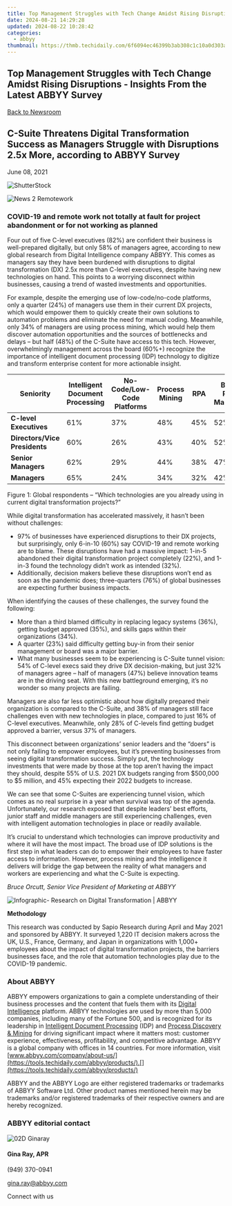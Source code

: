 ```yaml
---
title: Top Management Struggles with Tech Change Amidst Rising Disruptions - Insights From the Latest ABBYY Survey
date: 2024-08-21 14:29:28
updated: 2024-08-22 10:28:42
categories:
  - abbyy
thumbnail: https://thmb.techidaily.com/6f6094ec46399b3ab308c1c10a0d303a8a2fe57d58887a0de4be9b5a76727ac2.jpg
---
```


## Top Management Struggles with Tech Change Amidst Rising Disruptions - Insights From the Latest ABBYY Survey

[Back to Newsroom](https://tools.techidaily.com/abbyy/products/)

## C-Suite Threatens Digital Transformation Success as Managers Struggle with Disruptions 2.5x More, according to ABBYY Survey

June 08, 2021

![ShutterStock](https://content.abbyy.com/-/media/project/abbyy/abbyy/branchtemplates/shutterstock_1272462163_1296-x-729.jpg?h=729&iar=0&w=1296)

![News 2 Remotework](https://static5.abbyy.com/abbyycommedia/33657/news-2-remotework.jpg) 

### COVID-19 and remote work not totally at fault for project abandonment or for not working as planned

Four out of five C-level executives (82%) are confident their business is well-prepared digitally, but only 58% of managers agree, according to new global research from Digital Intelligence company ABBYY. This comes as managers say they have been burdened with disruptions to digital transformation (DX) 2.5x more than C-level executives, despite having new technologies on hand. This points to a worrying disconnect within businesses, causing a trend of wasted investments and opportunities.

For example, despite the emerging use of low-code/no-code platforms, only a quarter (24%) of managers use them in their current DX projects, which would empower them to quickly create their own solutions to automation problems and eliminate the need for manual coding. Meanwhile, only 34% of managers are using process mining, which would help them discover automation opportunities and the sources of bottlenecks and delays – but half (48%) of the C-Suite have access to this tech. However, overwhelmingly management across the board (60%+) recognize the importance of intelligent document processing (IDP) technology to digitize and transform enterprise content for more actionable insight.

| **Seniority**                 | **Intelligent Document Processing** | **No-Code/Low-Code Platforms** | **Process Mining** | **RPA** | **Business Process Management** |
| ----------------------------- | ----------------------------------- | ------------------------------ | ------------------ | ------- | ------------------------------- |
| **C-level Executives**        | 61%                                 | 37%                            | 48%                | 45%     | 52%                             |
| **Directors/Vice Presidents** | 60%                                 | 26%                            | 43%                | 40%     | 52%                             |
| **Senior Managers**           | 62%                                 | 29%                            | 44%                | 38%     | 47%                             |
| **Managers**                  | 65%                                 | 24%                            | 34%                | 32%     | 42%                             |

Figure 1: Global respondents – “Which technologies are you already using in current digital transformation projects?”

While digital transformation has accelerated massively, it hasn’t been without challenges:

* 97% of businesses have experienced disruptions to their DX projects, but surprisingly, only 6-in-10 (60%) say COVID-19 and remote working are to blame. These disruptions have had a massive impact: 1-in-5 abandoned their digital transformation project completely (22%), and 1-in-3 found the technology didn’t work as intended (32%).
* Additionally, decision makers believe these disruptions won’t end as soon as the pandemic does; three-quarters (76%) of global businesses are expecting further business impacts.

When identifying the causes of these challenges, the survey found the following:

* More than a third blamed difficulty in replacing legacy systems (36%), getting budget approved (35%), and skills gaps within their organizations (34%).
* A quarter (23%) said difficulty getting buy-in from their senior management or board was a major barrier.
* What many businesses seem to be experiencing is C-Suite tunnel vision: 54% of C-level execs said they drive DX decision-making, but just 32% of managers agree – half of managers (47%) believe innovation teams are in the driving seat. With this new battleground emerging, it’s no wonder so many projects are failing.

Managers are also far less optimistic about how digitally prepared their organization is compared to the C-Suite, and 38% of managers still face challenges even with new technologies in place, compared to just 16% of C-level executives. Meanwhile, only 28% of C-levels find getting budget approved a barrier, versus 37% of managers.

This disconnect between organizations’ senior leaders and the “doers” is not only failing to empower employees, but it’s preventing businesses from seeing digital transformation success. Simply put, the technology investments that were made by those at the top aren’t having the impact they should, despite 55% of U.S. 2021 DX budgets ranging from $500,000 to $5 million, and 45% expecting their 2022 budgets to increase.

We can see that some C-Suites are experiencing tunnel vision, which comes as no real surprise in a year when survival was top of the agenda. Unfortunately, our research exposed that despite leaders’ best efforts, junior staff and middle managers are still experiencing challenges, even with intelligent automation technologies in place or readily available.

It’s crucial to understand which technologies can improve productivity and where it will have the most impact. The broad use of IDP solutions is the first step in what leaders can do to empower their employees to have faster access to information. However, process mining and the intelligence it delivers will bridge the gap between the reality of what managers and workers are experiencing and what the C-Suite is expecting.

_Bruce Orcutt, Senior Vice President of Marketing at ABBYY_

![Infographic- Research on Digital Transformation | ABBYY](https://static1.abbyy.com/abbyycommedia/33194/infographics-outlook-on-digital-transformation-en.jpg)

**Methodology**

This research was conducted by Sapio Research during April and May 2021 and sponsored by ABBYY. It surveyed 1,220 IT decision makers across the UK, U.S., France, Germany, and Japan in organizations with 1,000+ employees about the impact of digital transformation projects, the barriers businesses face, and the role that automation technologies play due to the COVID-19 pandemic.

### About ABBYY

ABBYY empowers organizations to gain a complete understanding of their business processes and the content that fuels them with its [Digital Intelligence](https://tools.techidaily.com/abbyy/products/) platform. ABBYY technologies are used by more than 5,000 companies, including many of the Fortune 500, and is recognized for its leadership in [Intelligent Document Processing](https://tools.techidaily.com/abbyy/products/) (IDP) and [Process Discovery & Mining](https://tools.techidaily.com/abbyy/products/) for driving significant impact where it matters most: customer experience, effectiveness, profitability, and competitive advantage. ABBYY is a global company with offices in 14 countries. For more information, visit [www.abbyy.com/company/about-us/](https://tools.techidaily.com/abbyy/products/).[](https://tools.techidaily.com/abbyy/products/)

ABBYY and the ABBYY Logo are either registered trademarks or trademarks of ABBYY Software Ltd. Other product names mentioned herein may be trademarks and/or registered trademarks of their respective owners and are hereby recognized.

### ABBYY editorial contact

![02D Ginaray](https://static2.abbyy.com/abbyycommedia/23662/02d-ginaray.png)

#### Gina Ray, APR

(949) 370-0941

[gina.ray@abbyy.com](https://tools.techidaily.com/abbyy/products/)

  
Connect with us

<ins class="adsbygoogle"
     style="display:block"
     data-ad-format="autorelaxed"
     data-ad-client="ca-pub-7571918770474297"
     data-ad-slot="1223367746"></ins>



<ins class="adsbygoogle"
     style="display:block"
     data-ad-client="ca-pub-7571918770474297"
     data-ad-slot="8358498916"
     data-ad-format="auto"
     data-full-width-responsive="true"></ins>

